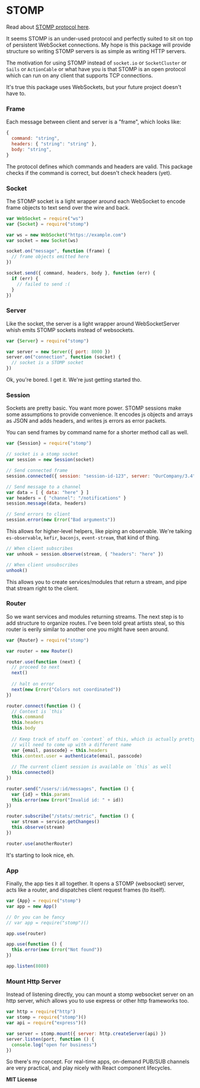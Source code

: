 # STOMP

Read about [STOMP protocol here](https://stomp.github.io/index.html). 

It seems STOMP is an under-used protocol and perfectly suited to sit on top of persistent WebSocket connections. My hope is this package will provide structure so writing STOMP servers is as simple as writing HTTP servers. 

The motivation for using STOMP instead of `socket.io` or `SocketCluster` or `Sails` or `ActionCable` or what have you is that STOMP is an open protocol which can run on any client that supports TCP connections. 

It's true this package uses WebSockets, but your future project doesn't have to. 

### Frame

Each message between client and server is a "frame", which looks like:

```js
{
  command: "string",
  headers: { "string": "string" },
  body: "string",
}
```

The protocol defines which commands and headers are valid. This package checks if the command is correct, but doesn't check headers (yet). 

### Socket

The STOMP socket is a light wrapper around each WebSocket to encode frame objects to text send over the wire and back. 

```js
var WebSocket = require("ws")
var {Socket} = require("stomp")

var ws = new WebSocket("https://example.com")
var socket = new Socket(ws)

socket.on("message", function (frame) {
  // frame objects emitted here
})

socket.send({ command, headers, body }, function (err) {
  if (err) {
    // failed to send :(
  }
})
```

### Server

Like the socket, the server is a light wrapper around WebSocketServer whish emits STOMP sockets instead of websockets. 

```js
var {Server} = require("stomp")

var server = new Server({ port: 8000 })
server.on("connection", function (socket) {
  // socket is a STOMP socket
})
```

Ok, you're bored. I get it. We're just getting started tho.

### Session

Sockets are pretty basic. You want more power. STOMP sessions make some assumptions to provide convenience. It encodes js objects and arrays as JSON and adds headers, and writes js errors as error packets. 

You can send frames by command name for a shorter method call as well. 

```js
var {Session} = require("stomp")

// socket is a stomp socket
var session = new Session(socket)

// Send connected frame
session.connected({ session: "session-id-123", server: "OurCompany/3.4" })

// Send message to a channel
var data = [ { data: "here" } ]
var headers = { "channel": "/notifications" }
session.message(data, headers)

// Send errors to client
session.error(new Error("Bad arguments"))
```

This allows for higher-level helpers, like piping an observable. We're talking `es-observable`, `kefir`, `baconjs`, `event-stream`, that kind of thing. 

```js
// When client subscribes
var unhook = session.observe(stream, { "headers": "here" })

// When client unsubscribes
unhook()
```

This allows you to create services/modules that return a stream, and pipe that stream right to the client. 

### Router

So we want services and modules returning streams. The next step is to add structure to organize routes. I've been told great artists steal, so this router is eerily similar to another one you might have seen around. 

```js
var {Router} = require("stomp")

var router = new Router()

router.use(function (next) {
  // proceed to next
  next()
  
  // halt on error
  next(new Error("Colors not coordinated"))
})

router.connect(function () {
  // Context is `this`
  this.command
  this.headers
  this.body
  
  // Keep track of stuff on `context` of this, which is actually pretty confusing
  // will need to come up with a different name
  var {email, passcode} = this.headers  
  this.context.user = authenticate(email, passcode)
  
  // The current client session is available on `this` as well
  this.connected()
})

router.send("/users/:id/messages", function () {
  var {id} = this.params
  this.error(new Error("Invalid id: " + id))
})

router.subscribe("/stats/:metric", function () {
  var stream = service.getChanges()
  this.observe(stream)
})

router.use(anotherRouter)
```

It's starting to look nice, eh.

### App

Finally, the app ties it all together. It opens a STOMP (websocket) server, acts like a router, and dispatches client request frames (to itself). 

```js
var {App} = require("stomp")
var app = new App()

// Or you can be fancy
// var app = require("stomp")()

app.use(router)

app.use(function () {
  this.error(new Error("Not found"))
})

app.listen(8080)
```

### Mount Http Server

Instead of listening directly, you can mount a stomp websocket server on an http server, which allows you to use express or other http frameworks too. 

```js
var http = require("http")
var stomp = require("stomp")()
var api = require("express")()

var server = stomp.mount({ server: http.createServer(api) })
server.listen(port, function () {
  console.log("open for business")
})
```

So there's my concept. For real-time apps, on-demand PUB/SUB channels are very practical, and play nicely with React component lifecycles.

**MIT License**
